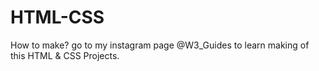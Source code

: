 # HTML-CSS

How to make?
go to my instagram page @W3_Guides to learn making of this HTML & CSS Projects.

